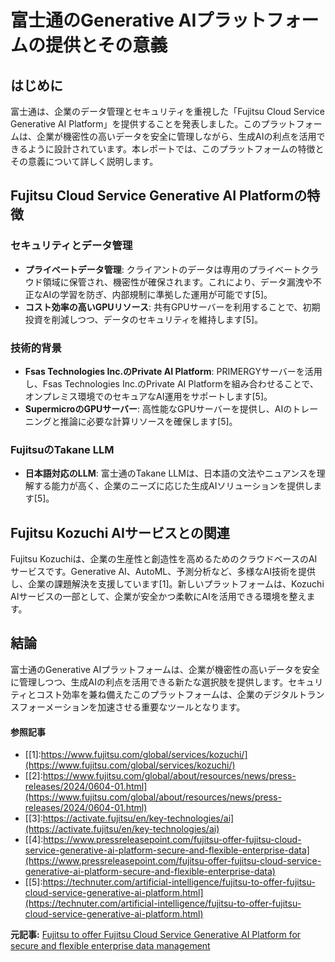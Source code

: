 # 富士通のGenerative AIプラットフォームの提供とその意義

## はじめに

富士通は、企業のデータ管理とセキュリティを重視した「Fujitsu Cloud Service Generative AI Platform」を提供することを発表しました。このプラットフォームは、企業が機密性の高いデータを安全に管理しながら、生成AIの利点を活用できるように設計されています。本レポートでは、このプラットフォームの特徴とその意義について詳しく説明します。

## Fujitsu Cloud Service Generative AI Platformの特徴

### セキュリティとデータ管理

- **プライベートデータ管理**: クライアントのデータは専用のプライベートクラウド領域に保管され、機密性が確保されます。これにより、データ漏洩や不正なAIの学習を防ぎ、内部規制に準拠した運用が可能です[5]。
- **コスト効率の高いGPUリソース**: 共有GPUサーバーを利用することで、初期投資を削減しつつ、データのセキュリティを維持します[5]。

### 技術的背景

- **Fsas Technologies Inc.のPrivate AI Platform**: PRIMERGYサーバーを活用し、Fsas Technologies Inc.のPrivate AI Platformを組み合わせることで、オンプレミス環境でのセキュアなAI運用をサポートします[5]。
- **SupermicroのGPUサーバー**: 高性能なGPUサーバーを提供し、AIのトレーニングと推論に必要な計算リソースを確保します[5]。

### FujitsuのTakane LLM

- **日本語対応のLLM**: 富士通のTakane LLMは、日本語の文法やニュアンスを理解する能力が高く、企業のニーズに応じた生成AIソリューションを提供します[5]。

## Fujitsu Kozuchi AIサービスとの関連

Fujitsu Kozuchiは、企業の生産性と創造性を高めるためのクラウドベースのAIサービスです。Generative AI、AutoML、予測分析など、多様なAI技術を提供し、企業の課題解決を支援しています[1]。新しいプラットフォームは、Kozuchi AIサービスの一部として、企業が安全かつ柔軟にAIを活用できる環境を整えます。

## 結論

富士通のGenerative AIプラットフォームは、企業が機密性の高いデータを安全に管理しつつ、生成AIの利点を活用できる新たな選択肢を提供します。セキュリティとコスト効率を兼ね備えたこのプラットフォームは、企業のデジタルトランスフォーメーションを加速させる重要なツールとなります。
#### 参照記事
- [[1]:https://www.fujitsu.com/global/services/kozuchi/](https://www.fujitsu.com/global/services/kozuchi/)
- [[2]:https://www.fujitsu.com/global/about/resources/news/press-releases/2024/0604-01.html](https://www.fujitsu.com/global/about/resources/news/press-releases/2024/0604-01.html)
- [[3]:https://activate.fujitsu/en/key-technologies/ai](https://activate.fujitsu/en/key-technologies/ai)
- [[4]:https://www.pressreleasepoint.com/fujitsu-offer-fujitsu-cloud-service-generative-ai-platform-secure-and-flexible-enterprise-data](https://www.pressreleasepoint.com/fujitsu-offer-fujitsu-cloud-service-generative-ai-platform-secure-and-flexible-enterprise-data)
- [[5]:https://technuter.com/artificial-intelligence/fujitsu-to-offer-fujitsu-cloud-service-generative-ai-platform.html](https://technuter.com/artificial-intelligence/fujitsu-to-offer-fujitsu-cloud-service-generative-ai-platform.html)


**元記事:** [Fujitsu to offer Fujitsu Cloud Service Generative AI Platform for secure and flexible enterprise data management](https://www.acnnewswire.com/press-release/english/96007/fujitsu-to-offer-fujitsu-cloud-service-generative-ai-platform-for-secure-and-flexible-enterprise-data-management)